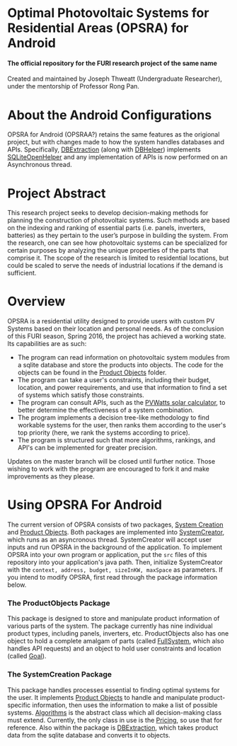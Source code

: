 # Optimal Photovoltaic Systems for Residential Areas (OPSRA) for Android
#### The official repository for the FURI research project of the same name
Created and maintained by Joseph Thweatt (Undergraduate Researcher), under the mentorship of Professor Rong Pan.

# About the Android Configurations
OPSRA for Android (OPSRAA?) retains the same features as the origional project, but with changes made to how the system handles databases and APIs. Specifically, [DBExtraction] (along with [DBHelper]) implements [SQLiteOpenHelper] and any implementation of APIs is now performed on an Asynchronous thread. 

# Project Abstract
This research project seeks to develop decision-making methods for planning the construction of photovoltaic systems. Such methods are based on the indexing and ranking of essential parts (i.e. panels, inverters, batteries) as they pertain to the user’s purpose in building the system. From the research, one can see how photovoltaic systems can be specialized for certain purposes by analyzing the unique properties of the parts that comprise it. The scope of the research is limited to residential locations, but could be scaled to serve the needs of industrial locations if the demand is sufficient.

# Overview
OPSRA is a residential utility designed to provide users with custom PV Systems based on their location and personal needs. As of the conclusion of this FURI season, Spring 2016, the project has achieved a working state. Its capabilities are as such:
* The program can read information on photovoltaic system modules from a sqlite database and store the products into objects. The code for the objects can be found in the [Product Objects] folder.
* The program can take a user's constraints, including their budget, location, and power requirements, and use that information to find a set of systems which satisfy those constraints.
* The program can consult APIs, such as the [PVWatts solar calculator], to better determine the effectiveness of a system combination.
* The program implements a decision tree-like methodology to find workable systems for the user, then ranks them according to the user's top priority (here, we rank the systems according to price).
* The program is structured such that more algorithms, rankings, and API's can be implemented for greater precision.

Updates on the master branch will be closed until further notice. Those wishing to work with the program are encouraged to fork it and make improvements as they please.

# Using OPSRA For Android
The current version of OPSRA consists of two packages, [System Creation] and [Product Objects]. Both packages are implemented into [SystemCreator], which runs as an asyncronous thread. SystemCreator will accept user inputs and run OPSRA in the background of the application. To implement OPSRA into your own program or application, put the `src` files of this repository into your application's java path. Then, initialize SystemCreator with the `context, address, budget, sizeInKW, maxSpace` as parameters. If you intend to modify OPSRA, first read through the package information below.

### The ProductObjects Package
This package is designed to store and manipulate product information of various parts of the system. The package currently has nine individual product types, including panels, inverters, etc. ProductObjects also has one object to hold a complete amalgam of parts (called [FullSystem], which also handles API requests) and an object to hold user constraints and location (called [Goal]). 

### The SystemCreation Package
This package handles processes essential to finding optimal systems for the user. It implements [Product Objects] to handle and manipulate product-specific information, then uses the information to make a list of possible systems. [Algorithms] is the abstract class which all decision-making class must extend. Currently, the only class in use is the [Pricing], so use that for reference. Also within the package is [DBExtraction], which takes product data from the sqlite database and converts it to objects.


[System Creation]: </src/SystemCreation>
[Product Objects]: </src/ProductObjects>
[SystemCreator]: </src/SystemCreator.java>
[FullSystem]: </src/ProductObjects/FullSystem.java>
[Goal]: </src/ProductObjects/Goal.java>
[DBExtraction]: </src/SystemCreation/DBExtraction.java>
[Algorithms]: </src/SystemCreation/Algorithms.java>
[Pricing]: </src/SystemCreation/Pricing.java>
[DBHelper]: </src/SystemCreation/DBHelper.java>
[SQLiteOpenHelper]: <http://developer.android.com/reference/android/database/sqlite/SQLiteOpenHelper.html>
[PVWatts solar calculator]: <https://developer.nrel.gov/docs/solar/pvwatts-v5/>
